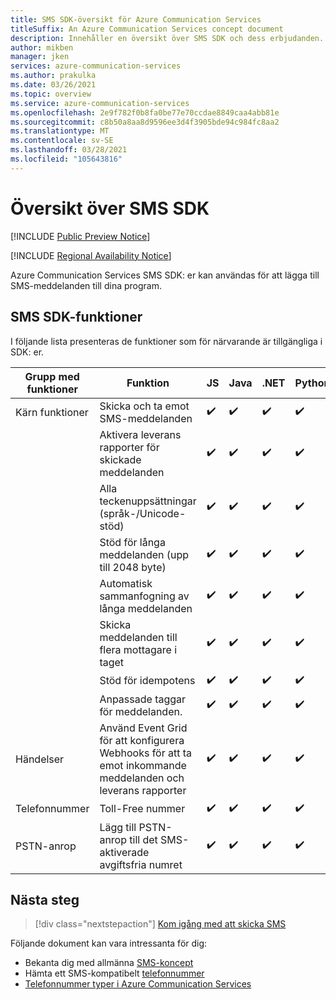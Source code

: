 ```yaml
---
title: SMS SDK-översikt för Azure Communication Services
titleSuffix: An Azure Communication Services concept document
description: Innehåller en översikt över SMS SDK och dess erbjudanden.
author: mikben
manager: jken
services: azure-communication-services
ms.author: prakulka
ms.date: 03/26/2021
ms.topic: overview
ms.service: azure-communication-services
ms.openlocfilehash: 2e9f782f0b8fa0be77e70ccdae8849caa4abb81e
ms.sourcegitcommit: c8b50a8aa8d9596ee3d4f3905bde94c984fc8aa2
ms.translationtype: MT
ms.contentlocale: sv-SE
ms.lasthandoff: 03/28/2021
ms.locfileid: "105643816"
---
```

# <a name="sms-sdk-overview"></a>Översikt över SMS SDK

[!INCLUDE [Public Preview Notice](../../includes/public-preview-include.md)]

[!INCLUDE [Regional Availability Notice](../../includes/regional-availability-include.md)]

Azure Communication Services SMS SDK: er kan användas för att lägga till SMS-meddelanden till dina program.

## <a name="sms-sdk-capabilities"></a>SMS SDK-funktioner

I följande lista presenteras de funktioner som för närvarande är tillgängliga i SDK: er.

| Grupp med funktioner | Funktion                                                                            | JS  | Java | .NET | Python |
| ----------------- | ------------------------------------------------------------------------------------- | --- | ---- | ---- | ------ |
| Kärn funktioner | Skicka och ta emot SMS-meddelanden                                                         | ✔️   | ✔️    | ✔️    | ✔️      |
|                   | Aktivera leverans rapporter för skickade meddelanden                                             | ✔️   | ✔️    | ✔️    | ✔️      |
|                   | Alla teckenuppsättningar (språk-/Unicode-stöd)                                         | ✔️   | ✔️    | ✔️    | ✔️      |
|                   | Stöd för långa meddelanden (upp till 2048 byte)                                          | ✔️   | ✔️    | ✔️    | ✔️      |
|                   | Automatisk sammanfogning av långa meddelanden                                                   | ✔️   | ✔️    | ✔️    | ✔️      |
|                   | Skicka meddelanden till flera mottagare i taget                                        | ✔️   | ✔️    | ✔️    | ✔️      |
|                   | Stöd för idempotens                                                               | ✔️   | ✔️    | ✔️    | ✔️      |
|                   | Anpassade taggar för meddelanden.                                                             | ✔️   | ✔️    | ✔️    | ✔️      |
| Händelser            | Använd Event Grid för att konfigurera Webhooks för att ta emot inkommande meddelanden och leverans rapporter | ✔️   | ✔️    | ✔️    | ✔️      |
| Telefonnummer      | Toll-Free nummer                                                                     | ✔️   | ✔️    | ✔️    | ✔️      |
| PSTN-anrop      | Lägg till PSTN-anrop till det SMS-aktiverade avgiftsfria numret                    | ✔️   | ✔️    | ✔️    | ✔️      |

## <a name="next-steps"></a>Nästa steg

> [!div class="nextstepaction"]
> [Kom igång med att skicka SMS](../../quickstarts/telephony-sms/send.md)

Följande dokument kan vara intressanta för dig:

- Bekanta dig med allmänna [SMS-koncept](../telephony-sms/concepts.md)
- Hämta ett SMS-kompatibelt [telefonnummer](../../quickstarts/telephony-sms/get-phone-number.md)
- [Telefonnummer typer i Azure Communication Services](../telephony-sms/plan-solution.md)
